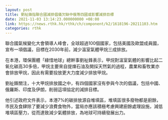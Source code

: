 ```yaml
---
layout: post
title: 劉祉鋒指聯合國減排倡儀欠缺中俄等四國或影響減排目標
date: 2021-11-03 13:14:23.000000000 +08:00
link: https://news.rthk.hk/rthk/ch/component/k2/1618196-20211103.htm
categories: rthk
---
```


聯合國氣候變化大會領導人峰會，全球超過100個國家，包括美國及歐盟成員國，宣布一項倡議，目標在2030年前，減少溫室氣體甲烷三成排放。

在本港，環保團體「綠惜地球」總幹事劉祉鋒表示，甲烷對溫室氣體的影響比起二氧化碳高30多倍，甲烷主要來自提煉石油及開採天然氣的過程，農業和畜牧業亦會排放甲烷，因此有需要投放更大力度減少排放甲烷。

劉祉鋒關注，十大甲烷排放國之中，有四個國家沒有參與今次的倡議，包括中國、俄羅斯、印度及伊朗，削弱這項協定的減排目標。

他引述政府文件表示，本港7%的碳排放源自堆填區，堆填區很多廢物都是廚餘，市民及食肆除了要減少浪費食物外，當局亦應該積極考慮興建廚餘處理設施，減低堆填區壓力，從而達致減少氣體排放，為地球可持續發展出力。

